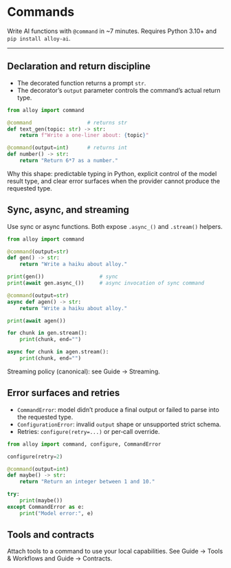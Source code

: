 # Commands

Write AI functions with `@command` in ~7 minutes. Requires Python 3.10+ and `pip install alloy-ai`.

---

## Declaration and return discipline

- The decorated function returns a prompt `str`.
- The decorator’s `output` parameter controls the command’s actual return type.

```python
from alloy import command

@command                  # returns str
def text_gen(topic: str) -> str:
    return f"Write a one-liner about: {topic}"

@command(output=int)      # returns int
def number() -> str:
    return "Return 6*7 as a number."
```

Why this shape: predictable typing in Python, explicit control of the model result type, and clear error surfaces when the provider cannot produce the requested type.

## Sync, async, and streaming

Use sync or async functions. Both expose `.async_()` and `.stream()` helpers.

```python
from alloy import command

@command(output=str)
def gen() -> str:
    return "Write a haiku about alloy."

print(gen())                  # sync
print(await gen.async_())     # async invocation of sync command

@command(output=str)
async def agen() -> str:
    return "Write a haiku about alloy."

print(await agen())

for chunk in gen.stream():
    print(chunk, end="")

async for chunk in agen.stream():
    print(chunk, end="")
```

Streaming policy (canonical): see Guide → Streaming.

## Error surfaces and retries

- `CommandError`: model didn’t produce a final output or failed to parse into the requested type.
- `ConfigurationError`: invalid `output` shape or unsupported strict schema.
- Retries: `configure(retry=...)` or per‑call override.

```python
from alloy import command, configure, CommandError

configure(retry=2)

@command(output=int)
def maybe() -> str:
    return "Return an integer between 1 and 10."

try:
    print(maybe())
except CommandError as e:
    print("Model error:", e)
```

## Tools and contracts

Attach tools to a command to use your local capabilities. See Guide → Tools & Workflows and Guide → Contracts.

